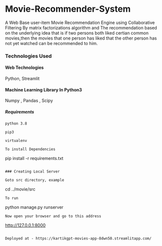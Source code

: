# Movie-Recommender-System
A Web Base user-item Movie Recommendation Engine using Collaborative Filtering By matrix factorizations algorithm and
The recommendation based on the underlying idea that is if two persons both liked certian common movies,then the movies that one person has liked that the other person has not yet watched can be recommended to him.   

### Technologies Used

#### Web Technologies
Python, Streamlit

#### Machine Learning Library In Python3
Numpy , Pandas , Scipy

##### Requirements
```
python 3.8

pip3

virtualenv
```
```
To install Dependencies

```
pip install -r requirements.txt
```

### Creating Local Server

Goto src directory, example

```
cd ../movie/src
```
To run
```
python manage.py runserver
```
Now open your browser and go to this address
```
http://127.0.0.1:8000
```

Deployed at - https://kartikgpt-movies-app-8dwn50.streamlitapp.com/
